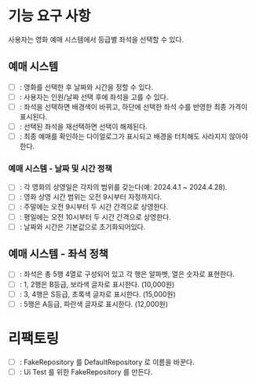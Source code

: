 # 기능 요구 사항
사용자는 영화 예매 시스템에서 등급별 좌석을 선택할 수 있다.

## 예매 시스템 
- [ ] : 영화를 선택한 후 날짜와 시간을 정할 수 있다.
- [ ] : 사용자는 인원/날짜 선택 후에 좌석을 고를 수 있다.
- [ ] : 좌석을 선택하면 배경색이 바뀌고, 하단에 선택한 좌석 수를 반영한 최종 가격이 표시된다.
- [ ] : 선택된 좌석을 재선택하면 선택이 해제된다.
- [ ] : 최종 예매를 확인하는 다이얼로그가 표시되고 배경을 터치해도 사라지지 않아야 한다.

### 예매 시스템 - 날짜 및 시간 정책
- [ ] : 각 영화의 상영일은 각자의 범위를 갖는다(예: 2024.4.1 ~ 2024.4.28).
- [ ] : 영화 상영 시간 범위는 오전 9시부터 자정까지다.
- [ ] : 주말에는 오전 9시부터 두 시간 간격으로 상영한다.
- [ ] : 평일에는 오전 10시부터 두 시간 간격으로 상영한다.
- [ ] : 날짜와 시간은 기본값으로 초기화되어있다.

## 예매 시스템 - 좌석 정책
- [ ] : 좌석은 총 5행 4열로 구성되어 있고 각 행은 알파벳, 열은 숫자로 표현한다.
- [ ] : 1, 2행은 B등급, 보라색 글자로 표시한다. (10,000원)
- [ ] : 3, 4행은 S등급, 초록색 글자로 표시한다. (15,000원)
- [ ] : 5행은 A등급, 파란색 글자로 표시한다. (12,000원)

# 리팩토링

- [ ] : FakeRepository 를 DefaultRepository 로 이름을 바꾼다.
- [ ] : Ui Test 를 위한 FakeRepository 를 만든다.